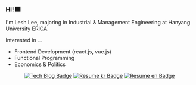### Hi! 🎆
I'm Lesh Lee, majoring in Industrial & Management Engineering at Hanyang University ERICA. 

Interested in ...
- Frontend Development (react.js, vue.js)
- Functional Programming
- Economics & Politics

<div align=center>

[![Tech Blog Badge](http://img.shields.io/badge/-Personal%20blog-black?style=flat-square&logo=github&link=https://leshleekor.github.io/)](https://leshleekor.github.io/) 
[![Resume kr Badge](http://img.shields.io/badge/-Resume(kr)-black?style=flat-square&link=https://github.com/leshleekor/leshleekor/blob/master/resume-kr.pdf)](https://github.com/leshleekor/leshleekor/blob/master/resume-kr.pdf) 
[![Resume en Badge](http://img.shields.io/badge/-Resume(en)-black?style=flat-square&link=https://github.com/leshleekor/leshleekor/blob/master/resume-en.pdf)](https://github.com/leshleekor/leshleekor/blob/master/resume-en.pdf)

</div>
